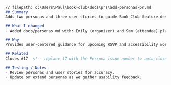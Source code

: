 ﻿```markdown
// filepath: c:\Users\Paul\book-club\docs\prs\add-personas-pr.md
## Summary
Adds two personas and three user stories to guide Book-Club feature design and prioritization.

## What I changed
- Added docs/personas.md with: Emily (organizer) and Sam (attendee) plus three example user stories.

## Why
Provides user-centered guidance for upcoming RSVP and accessibility work.

## Related
Closes #17  <!-- replace 17 with the Persona issue number to auto-close it -->

## Testing / Notes
- Review personas and user stories for accuracy.
- Update or extend personas as we gather usability feedback.
```

